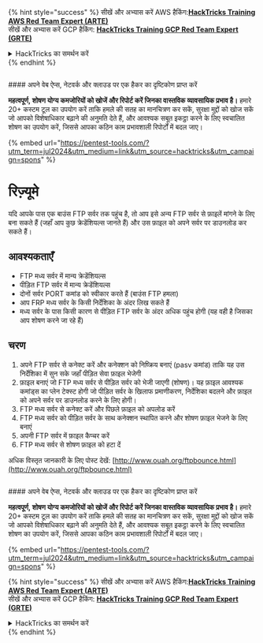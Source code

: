 {% hint style="success" %}
सीखें और अभ्यास करें AWS हैकिंग:<img src="/.gitbook/assets/arte.png" alt="" data-size="line">[**HackTricks Training AWS Red Team Expert (ARTE)**](https://training.hacktricks.xyz/courses/arte)<img src="/.gitbook/assets/arte.png" alt="" data-size="line">\
सीखें और अभ्यास करें GCP हैकिंग: <img src="/.gitbook/assets/grte.png" alt="" data-size="line">[**HackTricks Training GCP Red Team Expert (GRTE)**<img src="/.gitbook/assets/grte.png" alt="" data-size="line">](https://training.hacktricks.xyz/courses/grte)

<details>

<summary>HackTricks का समर्थन करें</summary>

* [**सदस्यता योजनाएँ**](https://github.com/sponsors/carlospolop) देखें!
* **जुड़ें** 💬 [**Discord समूह**](https://discord.gg/hRep4RUj7f) या [**टेलीग्राम समूह**](https://t.me/peass) या **हमें** **Twitter** 🐦 [**@hacktricks\_live**](https://twitter.com/hacktricks\_live)** पर फॉलो करें।**
* **हैकिंग ट्रिक्स साझा करें और** [**HackTricks**](https://github.com/carlospolop/hacktricks) और [**HackTricks Cloud**](https://github.com/carlospolop/hacktricks-cloud) गिटहब रिपोजिटरी में PR सबमिट करें।

</details>
{% endhint %}

<figure><img src="/.gitbook/assets/pentest-tools.svg" alt=""><figcaption></figcaption></figure>

#### अपने वेब ऐप्स, नेटवर्क और क्लाउड पर एक हैकर का दृष्टिकोण प्राप्त करें

**महत्वपूर्ण, शोषण योग्य कमजोरियों को खोजें और रिपोर्ट करें जिनका वास्तविक व्यावसायिक प्रभाव है।** हमारे 20+ कस्टम टूल का उपयोग करें ताकि हमले की सतह का मानचित्रण कर सकें, सुरक्षा मुद्दों को खोज सकें जो आपको विशेषाधिकार बढ़ाने की अनुमति देते हैं, और आवश्यक सबूत इकट्ठा करने के लिए स्वचालित शोषण का उपयोग करें, जिससे आपका कठिन काम प्रभावशाली रिपोर्टों में बदल जाए।

{% embed url="https://pentest-tools.com/?utm_term=jul2024&utm_medium=link&utm_source=hacktricks&utm_campaign=spons" %}


# रिज़्यूमे

यदि आपके पास एक बाउंस FTP सर्वर तक पहुंच है, तो आप इसे अन्य FTP सर्वर से फ़ाइलें मांगने के लिए बना सकते हैं \(जहाँ आप कुछ क्रेडेंशियल्स जानते हैं\) और उस फ़ाइल को अपने सर्वर पर डाउनलोड कर सकते हैं।

## आवश्यकताएँ

- FTP मध्य सर्वर में मान्य क्रेडेंशियल्स
- पीड़ित FTP सर्वर में मान्य क्रेडेंशियल्स
- दोनों सर्वर PORT कमांड को स्वीकार करते हैं \(बाउंस FTP हमला\)
- आप FRP मध्य सर्वर के किसी निर्देशिका के अंदर लिख सकते हैं
- मध्य सर्वर के पास किसी कारण से पीड़ित FTP सर्वर के अंदर अधिक पहुंच होगी \(यह वही है जिसका आप शोषण करने जा रहे हैं\)

## चरण

1. अपने FTP सर्वर से कनेक्ट करें और कनेक्शन को निष्क्रिय बनाएं \(pasv कमांड\) ताकि यह उस निर्देशिका में सुन सके जहाँ पीड़ित सेवा फ़ाइल भेजेगी
2. फ़ाइल बनाएं जो FTP मध्य सर्वर से पीड़ित सर्वर को भेजी जाएगी \(शोषण\)। यह फ़ाइल आवश्यक कमांड्स का प्लेन टेक्स्ट होगी जो पीड़ित सर्वर के खिलाफ प्रमाणीकरण, निर्देशिका बदलने और फ़ाइल को अपने सर्वर पर डाउनलोड करने के लिए होगी।
3. FTP मध्य सर्वर से कनेक्ट करें और पिछले फ़ाइल को अपलोड करें
4. FTP मध्य सर्वर को पीड़ित सर्वर के साथ कनेक्शन स्थापित करने और शोषण फ़ाइल भेजने के लिए बनाएं
5. अपनी FTP सर्वर में फ़ाइल कैप्चर करें
6. FTP मध्य सर्वर से शोषण फ़ाइल को हटा दें

अधिक विस्तृत जानकारी के लिए पोस्ट देखें: [http://www.ouah.org/ftpbounce.html](http://www.ouah.org/ftpbounce.html)


<figure><img src="/.gitbook/assets/pentest-tools.svg" alt=""><figcaption></figcaption></figure>

#### अपने वेब ऐप्स, नेटवर्क और क्लाउड पर एक हैकर का दृष्टिकोण प्राप्त करें

**महत्वपूर्ण, शोषण योग्य कमजोरियों को खोजें और रिपोर्ट करें जिनका वास्तविक व्यावसायिक प्रभाव है।** हमारे 20+ कस्टम टूल का उपयोग करें ताकि हमले की सतह का मानचित्रण कर सकें, सुरक्षा मुद्दों को खोज सकें जो आपको विशेषाधिकार बढ़ाने की अनुमति देते हैं, और आवश्यक सबूत इकट्ठा करने के लिए स्वचालित शोषण का उपयोग करें, जिससे आपका कठिन काम प्रभावशाली रिपोर्टों में बदल जाए।

{% embed url="https://pentest-tools.com/?utm_term=jul2024&utm_medium=link&utm_source=hacktricks&utm_campaign=spons" %}

{% hint style="success" %}
सीखें और अभ्यास करें AWS हैकिंग:<img src="/.gitbook/assets/arte.png" alt="" data-size="line">[**HackTricks Training AWS Red Team Expert (ARTE)**](https://training.hacktricks.xyz/courses/arte)<img src="/.gitbook/assets/arte.png" alt="" data-size="line">\
सीखें और अभ्यास करें GCP हैकिंग: <img src="/.gitbook/assets/grte.png" alt="" data-size="line">[**HackTricks Training GCP Red Team Expert (GRTE)**<img src="/.gitbook/assets/grte.png" alt="" data-size="line">](https://training.hacktricks.xyz/courses/grte)

<details>

<summary>HackTricks का समर्थन करें</summary>

* [**सदस्यता योजनाएँ**](https://github.com/sponsors/carlospolop) देखें!
* **जुड़ें** 💬 [**Discord समूह**](https://discord.gg/hRep4RUj7f) या [**टेलीग्राम समूह**](https://t.me/peass) या **हमें** **Twitter** 🐦 [**@hacktricks\_live**](https://twitter.com/hacktricks\_live)** पर फॉलो करें।**
* **हैकिंग ट्रिक्स साझा करें और** [**HackTricks**](https://github.com/carlospolop/hacktricks) और [**HackTricks Cloud**](https://github.com/carlospolop/hacktricks-cloud) गिटहब रिपोजिटरी में PR सबमिट करें।

</details>
{% endhint %}
